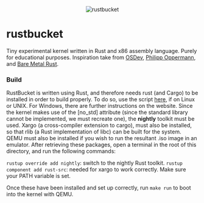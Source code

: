 <p align="center">
  <img src="https://i.imgur.com/xCYk9h7.png" alt="rustbucket"/>
</p>

# rustbucket
Tiny experimental kernel written in Rust and x86 assembly language. Purely for educational purposes. Inspiration take from [OSDev](http://wiki.osdev.org/Main_Page), [Philipp Oppermann](https://os.phil-opp.com/set-up-rust/), and [Bare Metal Rust](http://www.randomhacks.net/bare-metal-rust/).

### Build
RustBucket is written using Rust, and therefore needs rust (and Cargo) to be installed in order to build properly. To do so, use the script [here](http://rustup.rs/), if on Linux or UNIX. For Windows, there are further instructions on the website. Since the kernel makes use of the [no_std] attribute (since the standard library cannot be implemented, we must recreate one), the __nightly__ toolkit must be used. Xargo (a cross-compiler extension to cargo), must also be installed, so that rlib (a Rust implementation of libc) can be built for the system. QEMU must also be installed if you wish to run the resultant .iso image in an emulator. After retrieving these packages, open a terminal in the root of this directory, and run the following commands:

``rustup override add nightly``: switch to the nightly Rust toolkit.
``rustup component add rust-src``: needed for xargo to work correctly.
Make sure your PATH variable is set.

Once these have been installed and set up correctly, run ``make run`` to boot into the kernel with QEMU.
